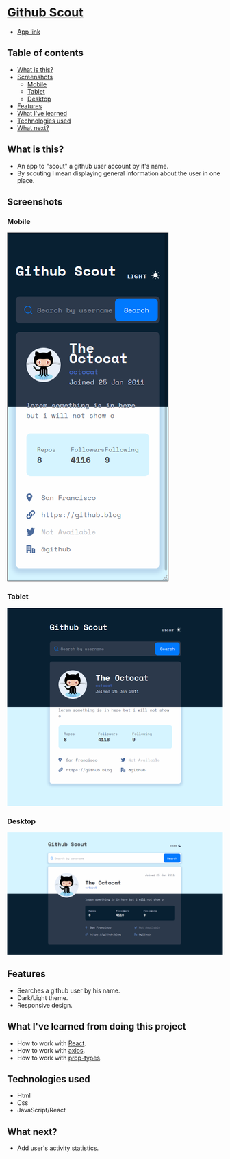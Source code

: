 # [Github Scout](https://dan-lucian.github.io/react-github-scout/)
- [App link](https://dan-lucian.github.io/react-github-scout/)

## Table of contents

- [What is this?](#what-is-this)
- [Screenshots](#screenshots)
  - [Mobile](#mobile)
  - [Tablet](#tablet)
  - [Desktop](#desktop)
- [Features](#features)
- [What I've learned](#what-ive-learned-from-doing-this-project)
- [Technologies used](#technologies-used)
- [What next?](#what-next)

## What is this?
* An app to "scout" a github user account by it's name.
* By scouting I mean displaying general information about the user in one place. 

## Screenshots

### Mobile
![alt text](https://raw.githubusercontent.com/Dan-Lucian/react-github-scout/main/design/Mobile-merged.png "Mobile design")

### Tablet
![alt text](https://raw.githubusercontent.com/Dan-Lucian/react-github-scout/main/design/Tablet-merged.png "Tablet design")

### Desktop
![alt text](https://raw.githubusercontent.com/Dan-Lucian/react-github-scout/main/design/Desktop-merged.png "Desktop design")

## Features
* Searches a github user by his name.
* Dark/Light theme.
* Responsive design.

## What I've learned from doing this project
* How to work with [React](https://reactjs.org/ "React").
* How to work with [axios](https://www.npmjs.com/package/axios "axios").
* How to work with [prop-types](https://www.npmjs.com/package/prop-types "prop-types").

## Technologies used
* Html
* Css
* JavaScript/React

## What next?
* Add user's activity statistics.
